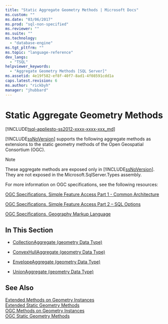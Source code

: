 ```yaml
---
title: "Static Aggregate Geometry Methods | Microsoft Docs"
ms.custom: ""
ms.date: "03/06/2017"
ms.prod: "sql-non-specified"
ms.reviewer: ""
ms.suite: ""
ms.technology: 
  - "database-engine"
ms.tgt_pltfrm: ""
ms.topic: "language-reference"
dev_langs: 
  - "TSQL"
helpviewer_keywords: 
  - "Aggregate Geometry Methods [SQL Server]"
ms.assetid: 4e19f582-ef8f-40f7-8ad1-4f08591cdd1a
caps.latest.revision: 6
ms.author: "rickbyh"
manager: "jhubbard"
---
```

# Static Aggregate Geometry Methods
[!INCLUDE[tsql-appliesto-ss2012-xxxx-xxxx-xxx_md](../../../a9retired/includes/tsql-appliesto-ss2012-xxxx-xxxx-xxx-md.md)]

  [!INCLUDE[ssNoVersion](../../../a9notintoc/includes/ssnoversion-md.md)] supports the following aggregate methods as extensions to the static geometry methods of the Open Geospatial Consortium (OGC).  
  
> [!NOTE]  
>  These aggregate methods are exposed only in [!INCLUDE[ssNoVersion](../../../a9notintoc/includes/ssnoversion-md.md)]. They are not exposed in the Microsoft.SqlServer.Types assembly.  
  
 For more information on OGC specifications, see the following resources:  
  
 [OGC Specifications, Simple Feature Access Part 1 - Common Architecture](http://go.microsoft.com/fwlink/?LinkId=93627)  
  
 [OGC Specifications, Simple Feature Access Part 2 – SQL Options](http://go.microsoft.com/fwlink/?LinkId=93628)  
  
 [OGC Specifications, Geography Markup Language](http://go.microsoft.com/fwlink/?LinkId=93629)  
  
## In This Section  
  
-   [CollectionAggregate &#40;geometry Data Type&#41;](../../../t-sql/data-types/collectionaggregate-geometry-data-type.md)  
  
-   [ConvexHullAggregate &#40;geometry Data Type&#41;](../../../t-sql/data-types/convexhullaggregate-geometry-data-type.md)  
  
-   [EnvelopeAggregate &#40;geometry Data Type&#41;](../../../t-sql/data-types/envelopeaggregate-geometry-data-type.md)  
  
-   [UnionAggregate &#40;geometry Data Type&#41;](../../../t-sql/data-types/unionaggregate-geometry-data-type.md)  
  
## See Also  
 [Extended Methods on Geometry Instances](../../../t-sql/data-types/extended-methods-on-geometry-instances.md)   
 [Extended Static Geometry Methods](../../../t-sql/data-types/extended-static-geometry-methods.md)   
 [OGC Methods on Geometry Instances](../../../t-sql/data-types/ogc-methods-on-geometry-instances.md)   
 [OGC Static Geometry Methods](../../../t-sql/data-types/ogc-static-geometry-methods.md)  
  
  
